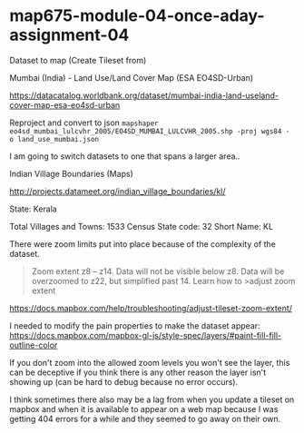 # map675-module-04-once-aday-assignment-04

Dataset to map (Create Tileset from)

Mumbai (India) - Land Use/Land Cover Map (ESA EO4SD-Urban)

https://datacatalog.worldbank.org/dataset/mumbai-india-land-useland-cover-map-esa-eo4sd-urban

Reproject and convert to json
`mapshaper eo4sd_mumbai_lulcvhr_2005/EO4SD_MUMBAI_LULCVHR_2005.shp -proj wgs84 -
o land_use_mumbai.json`

I am going to switch datasets to one that spans a larger area..

Indian Village Boundaries (Maps)

http://projects.datameet.org/indian_village_boundaries/kl/

State: Kerala

Total Villages and Towns: 1533
Census State code: 32
Short Name: KL


There were zoom limits put into place because of the complexity of the dataset.

>Zoom extent
>z8 – z14. Data will not be visible below z8. Data will be overzoomed to z22, but simplified past 14. Learn how to >adjust zoom extent

https://docs.mapbox.com/help/troubleshooting/adjust-tileset-zoom-extent/


I needed to modify the pain properties to make the dataset appear:
https://docs.mapbox.com/mapbox-gl-js/style-spec/layers/#paint-fill-fill-outline-color

If you don't zoom into the allowed zoom levels you won't see the layer, this can be deceptive if you think there is any other reason the layer isn't showing up (can be hard to debug because no error occurs).

I think sometimes there also may be a lag from when you update a tileset on mapbox and when it is available to appear on a web map because I was getting 404 errors for a while and they seemed to go away on their own.
